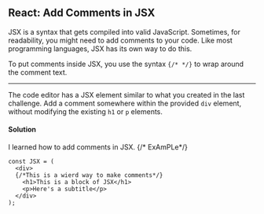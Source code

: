 ## React: Add Comments in JSX

JSX is a syntax that gets compiled into valid JavaScript. Sometimes, for readability, you might need to add comments to your code. Like most programming languages, JSX has its own way to do this.

To put comments inside JSX, you use the syntax `{/* */}` to wrap around the comment text.

------

The code editor has a JSX element similar to what you created in the last challenge. Add a comment somewhere within the provided `div` element, without modifying the existing `h1` or `p` elements.



#### Solution 

I learned how to add comments in JSX. {/* ExAmPLe*/}

`````react
const JSX = (
  <div>
  {/*This is a wierd way to make comments*/}
    <h1>This is a block of JSX</h1>
    <p>Here's a subtitle</p>
  </div>
);
`````